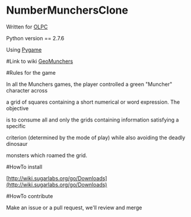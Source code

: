 NumberMunchersClone
====================

Written for [OLPC](http://wiki.sugarlabs.org/go/Welcome_to_the_Sugar_Labs_wiki)

Python version == 2.7.6

Using [Pygame](http://www.pygame.org/wiki/about)

#Link to wiki
[GeoMunchers](http://wiki.sugarlabs.org/go/GeoMunchers)

#Rules for the game

In all the Munchers games, the player controlled a green "Muncher" character across 

a grid of squares containing a short numerical or word expression. The objective 

is to consume all and only the grids containing information satisfying a specific

criterion (determined by the mode of play) while also avoiding the deadly dinosaur

monsters which roamed the grid.

#HowTo install

[http://wiki.sugarlabs.org/go/Downloads](http://wiki.sugarlabs.org/go/Downloads)

#HowTo contribute

Make an issue or a pull request, we'll review and merge



